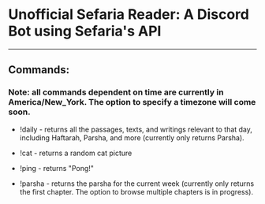 # Unofficial Sefaria Reader: A Discord Bot using Sefaria's API

---

## Commands:

### Note: all commands dependent on time are currently in America/New_York. The option to specify a timezone will come soon.

* !daily - returns all the passages, texts, and writings relevant to that day, including Haftarah, Parsha, and more (currently only returns Parsha).

* !cat - returns a random cat picture

* !ping - returns "Pong!"

* !parsha - returns the parsha for the current week (currently only returns the first chapter. The option to browse multiple chapters is in progress).
